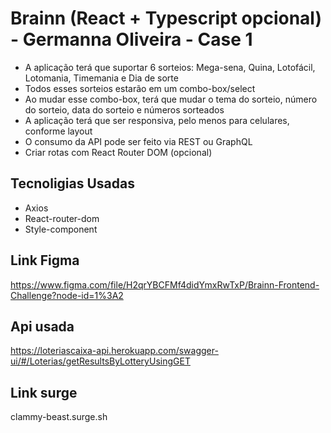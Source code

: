 # Brainn (React + Typescript opcional) - Germanna Oliveira - Case 1

* A aplicação terá que suportar 6 sorteios: Mega-sena, Quina, Lotofácil, Lotomania, Timemania e Dia de sorte
* Todos esses sorteios estarão em um combo-box/select
* Ao mudar esse combo-box, terá que mudar o tema do sorteio, número do sorteio, data do sorteio e números sorteados
* A aplicação terá que ser responsiva, pelo menos para celulares, conforme layout
* O consumo da API pode ser feito via REST ou GraphQL
* Criar rotas com React Router DOM (opcional)

## Tecnoligias Usadas
* Axios
* React-router-dom
* Style-component

## Link Figma
https://www.figma.com/file/H2qrYBCFMf4didYmxRwTxP/Brainn-Frontend-Challenge?node-id=1%3A2

## Api usada
https://loteriascaixa-api.herokuapp.com/swagger-ui/#/Loterias/getResultsByLotteryUsingGET

## Link surge
clammy-beast.surge.sh
